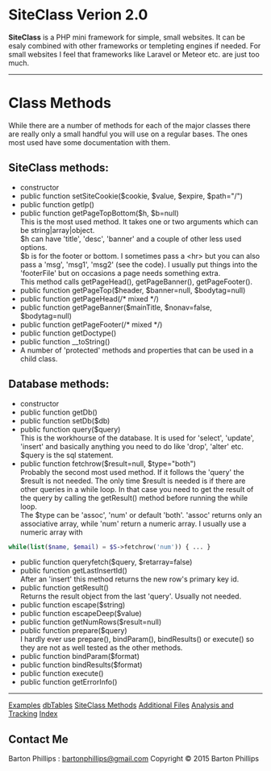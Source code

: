 # SiteClass Verion 2.0

**SiteClass** is a PHP mini framework for simple, small websites. It can be esaly combined with other frameworks or templeting engines if needed. For small websites I feel that frameworks like Laravel or Meteor etc. are just too much.

---

# Class Methods

While there are a number of methods for each of the major classes there are really only a small handful you will use on a regular bases. The ones most used have some documentation with them.

## SiteClass methods:

* constructor
* public function setSiteCookie($cookie, $value, $expire, $path="/")
* public function getIp()
* public function getPageTopBottom($h, $b=null)  
This is the most used method. It takes one or two arguments which can be string|array|object.  
$h can have 'title', 'desc', 'banner' and a couple of other less used options.  
$b is for the footer or bottom. I sometimes pass a &lt;hr&gt; but you can also pass a 'msg', 'msg1', 'msg2' (see the code). I usually put things into the 'footerFile' but on occasions a page needs something extra.  
This method calls getPageHead(), getPageBanner(), getPageFooter().
* public function getPageTop($header, $banner=null, $bodytag=null)
* public function getPageHead(/* mixed */)
* public function getPageBanner($mainTitle, $nonav=false, $bodytag=null)
* public function getPageFooter(/* mixed */)
* public function getDoctype()
* public function \__toString()
* A number of 'protected' methods and properties that can be used in a child class.

## Database methods:

* constructor
* public function getDb()
* public function setDb($db)
* public function query($query)  
This is the workhourse of the database. It is used for 'select', 'update', 'insert' and basically anything you need to do like 'drop', 'alter' etc. $query is the sql statement.
* public function fetchrow($result=null, $type="both")  
Probably the second most used method. If it follows the 'query' the $result is not needed. The only time $result is needed is if there are other queries in a while loop. In that case you need to get the result of the query by calling the getResult() method before running the while loop.  
The $type can be 'assoc', 'num' or default 'both'. 'assoc' returns only an associative array, while 'num' return a numeric array. I usually use a numeric array with

```php
while(list($name, $email) = $S->fetchrow('num')) { ... }
```

* public function queryfetch($query, $retarray=false)
* public function getLastInsertId()  
After an 'insert' this method returns the new row's primary key id.
* public function getResult()  
Returns the result object from the last 'query'. Usually not needed.
* public function escape($string)
* public function escapeDeep($value)
* public function getNumRows($result=null)
* public function prepare($query)  
I hardly ever use prepare(), bindParam(), bindResults() or execute() so they are not as well tested as the other methods.
* public function bindParam($format)
* public function bindResults($format)
* public function execute()
* public function getErrorInfo()

---

[Examples](examples.html)
[dbTables](dbTables.html)
[SiteClass Methods](siteclass.html)
[Additional Files](files.html)
[Analysis and Tracking](analysis.html)
[Index](index.html)

## Contact Me

Barton Phillips : <a href="mailto://bartonphillips@gmail.com">bartonphillips@gmail.com</a>
Copyright &copy; 2015 Barton Phillips
